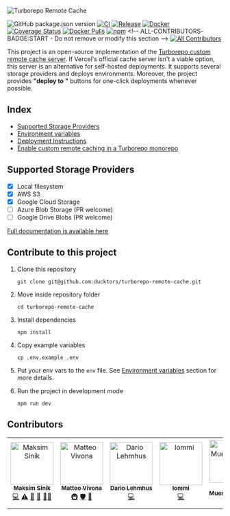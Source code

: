 ![Turborepo Remote Cache](https://user-images.githubusercontent.com/6388707/149501949-9a385f04-ec94-45f4-9ea9-d211be123071.png)

![GitHub package.json version](https://img.shields.io/github/package-json/v/ducktors/turborepo-remote-cache) [![CI](https://github.com/ducktors/turborepo-remote-cache/actions/workflows/build.yml/badge.svg)](https://github.com/ducktors/turborepo-remote-cache/actions/workflows/build.yml) [![Release](https://github.com/ducktors/turborepo-remote-cache/actions/workflows/release.yml/badge.svg)](https://github.com/ducktors/turborepo-remote-cache/actions/workflows/release.yml) [![Docker](https://github.com/ducktors/turborepo-remote-cache/actions/workflows/docker.yml/badge.svg)](https://github.com/ducktors/turborepo-remote-cache/actions/workflows/docker.yml) [![Coverage Status](https://coveralls.io/repos/github/ducktors/turborepo-remote-cache/badge.svg?branch=main)](https://coveralls.io/github/ducktors/turborepo-remote-cache?branch=main) [![Docker Pulls](https://img.shields.io/docker/pulls/fox1t/turborepo-remote-cache?logo=docker)](https://hub.docker.com/r/fox1t/turborepo-remote-cache) [![npm](https://img.shields.io/npm/dt/turborepo-remote-cache)]([https://img.shields.io/npm/dt/turborepo-remote-cache](https://www.npmjs.com/package/turborepo-remote-cache)) <!-- ALL-CONTRIBUTORS-BADGE:START - Do not remove or modify this section -->
[![All Contributors](https://img.shields.io/badge/all_contributors-6-orange.svg?style=flat-square)](#contributors-)
<!-- ALL-CONTRIBUTORS-BADGE:END -->


This project is an open-source implementation of the [Turborepo custom remote cache server](https://turborepo.org/docs/features/remote-caching#custom-remote-caches). If Vercel's official cache server isn't a viable option, this server is an alternative for self-hosted deployments.
It supports several storage providers and deploys environments. Moreover, the project provides __"deploy to "__ buttons for one-click deployments whenever possible.

## Index
- [Supported Storage Providers](https://ducktors.github.io/turborepo-remote-cache/supported-storage-providers)
- [Environment variables](https://ducktors.github.io/turborepo-remote-cache/environment-variables)
- [Deployment Instructions](https://ducktors.github.io/turborepo-remote-cache/deployment-environments)
- [Enable custom remote caching in a Turborepo monorepo](https://ducktors.github.io/turborepo-remote-cache/custom-remote-caching)
## Supported Storage Providers
- [x] Local filesystem
- [x] AWS S3
- [x] Google Cloud Storage
- [ ] Azure Blob Storage (PR welcome)
- [ ] Google Drive Blobs (PR welcome)

[Full documentation is available here](https://ducktors.github.io/turborepo-remote-cache/supported-storage-providers)

## Contribute to this project
1. Clone this repository 

    ```git clone git@github.com:ducktors/turborepo-remote-cache.git```

2. Move inside repository folder 

    ```cd turborepo-remote-cache```

3. Install dependencies 

    ```npm install```

4. Copy example variables 

    ```cp .env.example .env```

5. Put your env vars to the `env` file. See [Environment variables](https://ducktors.github.io/turborepo-remote-cache/environment-variables) section for more details.

6. Run the project in development mode

    ```npm run dev```

## Contributors

<!-- ALL-CONTRIBUTORS-LIST:START - Do not remove or modify this section -->
<!-- prettier-ignore-start -->
<!-- markdownlint-disable -->
<table>
  <tbody>
    <tr>
      <td align="center"><a href="https://maksim.dev"><img src="https://avatars.githubusercontent.com/u/1620916?v=4?s=100" width="100px;" alt="Maksim Sinik"/><br /><sub><b>Maksim Sinik</b></sub></a><br /><a href="https://github.com/ducktors/turborepo-remote-cache/commits?author=fox1t" title="Code">💻</a> <a href="https://github.com/ducktors/turborepo-remote-cache/commits?author=fox1t" title="Tests">⚠️</a> <a href="#ideas-fox1t" title="Ideas, Planning, & Feedback">🤔</a> <a href="#maintenance-fox1t" title="Maintenance">🚧</a> <a href="#mentoring-fox1t" title="Mentoring">🧑‍🏫</a></td>
      <td align="center"><a href="http://matteovivona.it"><img src="https://avatars.githubusercontent.com/u/6388707?v=4?s=100" width="100px;" alt="Matteo Vivona"/><br /><sub><b>Matteo Vivona</b></sub></a><br /><a href="#infra-tehKapa" title="Infrastructure (Hosting, Build-Tools, etc)">🚇</a> <a href="#security-tehKapa" title="Security">🛡️</a> <a href="https://github.com/ducktors/turborepo-remote-cache/commits?author=tehKapa" title="Documentation">📖</a></td>
      <td align="center"><a href="https://github.com/dlehmhus"><img src="https://avatars.githubusercontent.com/u/27899554?v=4?s=100" width="100px;" alt="Dario Lehmhus"/><br /><sub><b>Dario Lehmhus</b></sub></a><br /><a href="https://github.com/ducktors/turborepo-remote-cache/commits?author=dlehmhus" title="Code">💻</a></td>
      <td align="center"><a href="https://github.com/lodmfjord"><img src="https://avatars.githubusercontent.com/u/5091589?v=4?s=100" width="100px;" alt="lommi"/><br /><sub><b>lommi</b></sub></a><br /><a href="https://github.com/ducktors/turborepo-remote-cache/commits?author=lodmfjord" title="Code">💻</a></td>
      <td align="center"><a href="https://www.brianmuenzenmeyer.com"><img src="https://avatars.githubusercontent.com/u/298435?v=4?s=100" width="100px;" alt="Brian Muenzenmeyer"/><br /><sub><b>Brian Muenzenmeyer</b></sub></a><br /><a href="https://github.com/ducktors/turborepo-remote-cache/commits?author=bmuenzenmeyer" title="Documentation">📖</a></td>
      <td align="center"><a href="http://dobesv.com"><img src="https://avatars.githubusercontent.com/u/327833?v=4?s=100" width="100px;" alt="Dobes Vandermeer"/><br /><sub><b>Dobes Vandermeer</b></sub></a><br /><a href="https://github.com/ducktors/turborepo-remote-cache/commits?author=dobesv" title="Code">💻</a></td>
    </tr>
  </tbody>
</table>

<!-- markdownlint-restore -->
<!-- prettier-ignore-end -->

<!-- ALL-CONTRIBUTORS-LIST:END -->
<!-- prettier-ignore-start -->
<!-- markdownlint-disable -->

<!-- markdownlint-restore -->
<!-- prettier-ignore-end -->

<!-- ALL-CONTRIBUTORS-LIST:END -->

